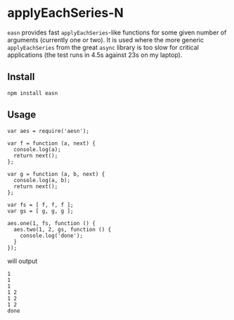 applyEachSeries-N
=================

`easn` provides fast `applyEachSeries`-like functions for some given number of
arguments (currently one or two). It is used where the more generic
`applyEachSeries` from the great `async` library is too slow for critical
applications (the test runs in 4.5s against 23s on my laptop).

Install
-------

    npm install easn

Usage
-----

    var aes = require('aesn');

    var f = function (a, next) {
      console.log(a);
      return next();
    };

    var g = function (a, b, next) {
      console.log(a, b);
      return next();
    };

    var fs = [ f, f, f ];
    var gs = [ g, g, g ];

    aes.one(1, fs, function () {
      aes.two(1, 2, gs, function () {
        console.log('done');
      }
    });

will output

    1
    1
    1
    1 2
    1 2
    1 2
    done

